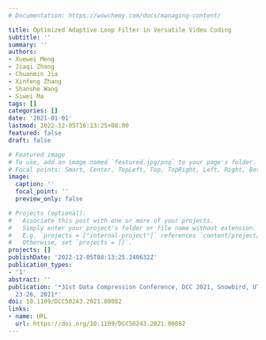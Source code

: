 ```yaml
---
# Documentation: https://wowchemy.com/docs/managing-content/

title: Optimized Adaptive Loop Filter in Versatile Video Coding
subtitle: ''
summary: ''
authors:
- Xuewei Meng
- Jiaqi Zhang
- Chuanmin Jia
- Xinfeng Zhang
- Shanshe Wang
- Siwei Ma
tags: []
categories: []
date: '2021-01-01'
lastmod: 2022-12-05T16:13:25+08:00
featured: false
draft: false

# Featured image
# To use, add an image named `featured.jpg/png` to your page's folder.
# Focal points: Smart, Center, TopLeft, Top, TopRight, Left, Right, BottomLeft, Bottom, BottomRight.
image:
  caption: ''
  focal_point: ''
  preview_only: false

# Projects (optional).
#   Associate this post with one or more of your projects.
#   Simply enter your project's folder or file name without extension.
#   E.g. `projects = ["internal-project"]` references `content/project/deep-learning/index.md`.
#   Otherwise, set `projects = []`.
projects: []
publishDate: '2022-12-05T08:13:25.240632Z'
publication_types:
- '1'
abstract: ''
publication: '*31st Data Compression Conference, DCC 2021, Snowbird, UT, USA, March
  23-26, 2021*'
doi: 10.1109/DCC50243.2021.00082
links:
- name: URL
  url: https://doi.org/10.1109/DCC50243.2021.00082
---
```


